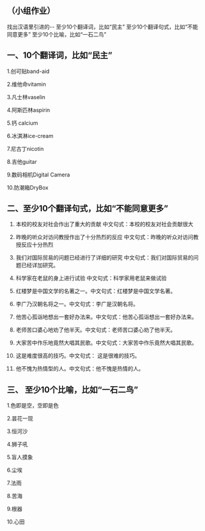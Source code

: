 ## （小组作业）

找出汉语⾥引进的--
至少10个翻译词，比如“民主”
至少10个翻译句式，比如“不能同意更多”
至少10个比喻，比如“⼀⽯⼆鸟”

## 一、10个翻译词，比如“民主”

1.创可贴band-aid

2.维他命vitamin

3.凡士林vaselin

4.阿斯匹林aspirin

5.钙 calcium

6.冰淇淋ice-cream

7.尼古丁nicotin

8.吉他guitar

9.数码相机Digital Camera

10.防潮箱DryBox


## 二、至少10个翻译句式，比如“不能同意更多”


1.	本校的校友对社会作出了重大的贡献  中文句式：本校的校友对社会贡献很大

2.	昨晚的听众对访问教授作出了十分热烈的反应  中文句式：昨晚的听众对访问教授反应十分热烈

3.	我们对国际贸易的问题已经进行了详细的研究  中文句式：我们对国际贸易的问题已经详加研究。

4.	科学家在老鼠的身上进行试验   中文句式：科学家用老鼠来做试验

5.	红楼梦是中国文学的名著之一。中文句式：红楼梦是中国文学名著。

6.	李广乃汉朝名将之一。中文句式：李广是汉朝名将。

7.	他苦心孤诣地想出一套好办法来。中文句式：他苦心孤诣想出一套好办法来。

8.	老师苦口婆心地劝了他半天。中文句式：老师苦口婆心劝了他半天。

9.	大家苦中作乐地竟然大唱其民歌。中文句式：大家苦中作乐竟然大唱其民歌。

10.	这是难度很高的技巧。中文句式： 这是很难的技巧。

11.	他不愧为热情型的人。中文句式：他不愧是热情的人。


## 三、 至少10个比喻，比如“⼀⽯⼆鸟”

1.色即是空，空即是色

2.昙花一现

3.恒河沙

4.狮子吼

5.盲人摸象

6.尘埃

7.法雨

8.苦海

9.根器

10.心田

